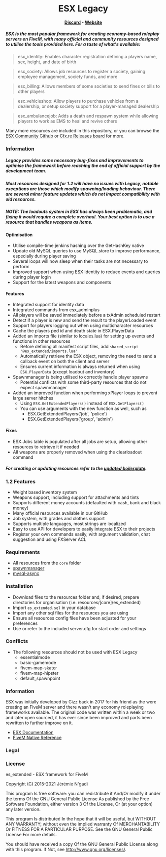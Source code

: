 <h1 align='center'>ESX Legacy</a></h1><p align='center'><b><a href='https://discord.gg/cNx6HF9P5J'>Discord</a> - <a href='https://esx-framework.org/'>Website</a></b></h5>


##### ESX is the most popular framework for creating economy-based roleplay servers on FiveM, with many official and community resources designed to utilise the tools provided here. For a taste of what's available:
>	esx_identity: Enables character registration defining a players name, sex, height, and date of birth

>	esx_society: Allows job resources to register a society, gaining employee management, society funds, and more

>	esx_billing: Allows members of some societies to send fines or bills to other players

>	esx_vehicleshop: Allow players to purchase vehicles from a dealership, or setup society support for a player-managed dealership

>	esx_ambulancejob: Adds a death and respawn system while allowing players to work as EMS to heal and revive others

Many more resources are included in this repository, or you can browse the [ESX Community Github](https://github.com/esx-community/) or [Cfx.re Releases board](https://forum.cfx.re/tag/esx) for more.

### Information
##### Legacy provides some necessary bug-fixes and improvements to optimise the framework before reaching the end of official support by the development team.
##### Most resources designed for 1.2 will have no issues with Legacy, notable exceptions are those which modify spawning/loading behaviour.   There are several minor feature updates which do not impact compatibility with old resources.  
##### NOTE: The loadouts system in ESX has always been problematic, and fixing it would require a complete overhaul. Your best option is to use a resource that handles weapons as items.

#### Optimisation
- Utilise compile-time jenkins hashing over the GetHashKey native
- Update old MySQL queries to use MySQL.store to improve performance, especially during player saving
- Several loops will now sleep when their tasks are not necessary to perform
- Improved support when using ESX Identity to reduce events and queries during player login
- Support for the latest weapons and components

#### Features
- Integrated support for identity data
- Integrated commands from esx_adminplus
- All players will be saved immediately before a txAdmin scheduled restart
- Detect if a player is new and send the result to the playerLoaded event
- Support for players logging out when using multicharacter resources
- Cache the players ped id and death state in ESX.PlayerData
- Added an imports file (similar to locales.lua) for setting up events and functions in other resources
	- Before defining all manifest script files, add `shared_script '@es_extended/imports.lua'`
	- Automatically retrieve the ESX object, removing the need to send a callback event on both the client and server
	- Ensures current information is always returned when using `ESX.PlayerData` (except loadout and inventory)
- Spawnmanager is being utilised to correctly handle player spawns
	- Potential conflicts with some third-party resources that do not expect spawnmanager
- Added an improved function when performing xPlayer loops to prevent large server hitches
	- Using `ESX.GetExtendedPlayers()` instead of `ESX.GetPlayers()`
	- You can use arguments with the new function as well, such as
		- ESX.GetExtendedPlayers('job', 'police')
		- ESX.GetExtendedPlayers('group', 'admin')
			
#### Fixes
- ESX.Jobs table is populated after all jobs are setup, allowing other resources to retrieve it if needed
- All weapons are properly removed when using the clearloadout command
##### For creating or updating resources refer to the [updated boilerplate](/esx_example).

### 1.2 Features
- Weight based inventory system
- Weapons support, including support for attachments and tints
- Supports different money accounts (defaulted with cash, bank and black money)
- Many official resources available in our GitHub
- Job system, with grades and clothes support
- Supports multiple languages, most strings are localized
- Easy to use API for developers to easily integrate ESX to their projects
- Register your own commands easily, with argument validation, chat suggestion and using FXServer ACL

### Requirements
- All resources from the `core` folder
- [spawnmanager](https://github.com/citizenfx/cfx-server-data)
- [mysql-async](https://github.com/brouznouf/fivem-mysql-async/releases/tag/3.3.2)


### Installation
- Download files to the resources folder and, if desired, prepare directories for organisation (i.e. resources/[core]/es_extended)
- Import `es_extended.sql` in your database
- Import any other sql files for the resources you are using
- Ensure all resources config files have been adjusted for your preferences
- Use or refer to the included server.cfg for start order and settings

### Conflicts
* The following resources should not be used with ESX Legacy
	- essentialmode
	- basic-gamemode
	- fivem-map-skater
	- fivem-map-hipster
	- default_spawnpoint

### Information
ESX was initially developed by Gizz back in 2017 for his friend as the were creating an FiveM server and there wasn't any economy roleplaying frameworks available. The original code was written within a week or two and later open sourced, it has ever since been improved and parts been rewritten to further improve on it.
- [ESX Documentation](https://esx-framework.github.io/es_extended/)
- [FiveM Native Reference](https://runtime.fivem.net/doc/reference.html)


### Legal

### License

es_extended - ESX framework for FiveM

Copyright (C) 2015-2021  Jérémie N'gadi

This program Is free software: you can redistribute it And/Or modify it under the terms Of the GNU General Public License As published by the Free Software Foundation, either version 3 Of the License, Or (at your option) any later version.

This program Is distributed In the hope that it will be useful, but WITHOUT ANY WARRANTY; without even the implied warranty Of MERCHANTABILITY Or FITNESS FOR A PARTICULAR PURPOSE. See the GNU General Public License For more details.

You should have received a copy Of the GNU General Public License along with this program. If Not, see http://www.gnu.org/licenses/.

